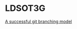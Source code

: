 LDSOT3G
=======

[A successful git branching model](http://nvie.com/posts/a-successful-git-branching-model/) 
